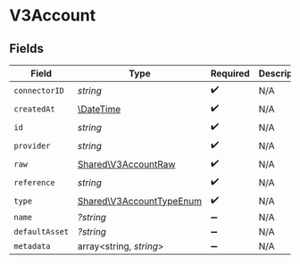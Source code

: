 # V3Account


## Fields

| Field                                                                | Type                                                                 | Required                                                             | Description                                                          |
| -------------------------------------------------------------------- | -------------------------------------------------------------------- | -------------------------------------------------------------------- | -------------------------------------------------------------------- |
| `connectorID`                                                        | *string*                                                             | :heavy_check_mark:                                                   | N/A                                                                  |
| `createdAt`                                                          | [\DateTime](https://www.php.net/manual/en/class.datetime.php)        | :heavy_check_mark:                                                   | N/A                                                                  |
| `id`                                                                 | *string*                                                             | :heavy_check_mark:                                                   | N/A                                                                  |
| `provider`                                                           | *string*                                                             | :heavy_check_mark:                                                   | N/A                                                                  |
| `raw`                                                                | [Shared\V3AccountRaw](../../Models/Shared/V3AccountRaw.md)           | :heavy_check_mark:                                                   | N/A                                                                  |
| `reference`                                                          | *string*                                                             | :heavy_check_mark:                                                   | N/A                                                                  |
| `type`                                                               | [Shared\V3AccountTypeEnum](../../Models/Shared/V3AccountTypeEnum.md) | :heavy_check_mark:                                                   | N/A                                                                  |
| `name`                                                               | *?string*                                                            | :heavy_minus_sign:                                                   | N/A                                                                  |
| `defaultAsset`                                                       | *?string*                                                            | :heavy_minus_sign:                                                   | N/A                                                                  |
| `metadata`                                                           | array<string, *string*>                                              | :heavy_minus_sign:                                                   | N/A                                                                  |